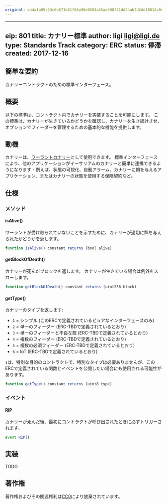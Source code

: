 ```yaml
---
original: e44a1a85c63c6b671b61f68a98e0683a65aa508f41dd24ab7d2de18014c0e431
---
```


---
eip: 801
title: カナリー標準
author: ligi <ligi@ligi.de>
type: Standards Track
category: ERC
status: 停滞
created: 2017-12-16
---

## 簡単な要約

カナリーコントラクトのための標準インターフェース。

## 概要

以下の標準は、コントラクト内でカナリーを実装することを可能にします。
この標準は、カナリーが生きているかどうかを確認し、カナリーを生き続けさせ、オプションでフィーダーを管理するための基本的な機能を提供します。

## 動機

カナリーは、[ワーラントカナリー](https://en.wikipedia.org/wiki/Warrant_canary)として使用できます。
標準インターフェースにより、他のアプリケーションがイーサリアムのカナリーと簡単に連携できるようになります - 例えば、状態の可視化、自動アラーム、カナリーに餌を与えるアプリケーション、またはカナリーの状態を使用する保険契約など。

## 仕様

### メソッド

#### isAlive()

ワーラントが受け取られていないことを示すために、カナリーが適切に餌を与えられたかどうかを返します。

```js
function isAlive() constant returns (bool alive)
```

#### getBlockOfDeath()

カナリーが死んだブロックを返します。
カナリーが生きている場合は例外をスローします。

```js
function getBlockOfDeath() constant returns (uint256 block)
```

#### getType()

カナリーのタイプを返します:

* `1` = シンプル (このERCで定義されているピュアなインターフェースのみ)
* `2` = 単一のフィーダー (ERC-TBDで定義されているとおり)
* `3` = 単一のフィーダーと不良な餌 (ERC-TBDで定義されているとおり)
* `4` = 複数のフィーダー (ERC-TBDで定義されているとおり)
* `5` = 複数の必須フィーダー (ERC-TBDで定義されているとおり)
* `6` = IoT (ERC-TBDで定義されているとおり)

`1`は、特別な目的のコントラクトで、特別なタイプは必要ありませんが、このERCで定義されている関数とイベントを公開したい場合にも使用される可能性があります。

```js
function getType() constant returns (uint8 type)
```

### イベント

#### RIP

カナリーが死んだ後、最初にコントラクトが呼び出されたときに必ずトリガーされます。

```js
event RIP()
```

## 実装

TODO

## 著作権
著作権およびその関連権利は[CC0](../LICENSE.md)により放棄されています。